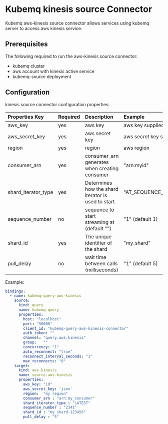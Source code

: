 # Kubemq kinesis source Connector

Kubemq aws-kinesis source connector allows services using kubemq server to access aws kinesis service.

## Prerequisites
The following required to run the aws-kinesis source connector:

- kubemq cluster
- aws account with kinesis active service
- kubemq-source deployment

## Configuration

kinesis source connector configuration properties:

| Properties Key                 | Required | Description                                                       | Example                     |
|:-------------------------------|:---------|:------------------------------------------------------------------|:----------------------------|
| aws_key                        | yes      | aws key                                                           | aws key supplied by aws         |
| aws_secret_key                 | yes      | aws secret key                                                    | aws secret key supplied by aws  |
| region                         | yes      | region                                                            | aws region                      |
| consumer_arn                   | yes      | consumer_arn generates when creating consumer                     | "arn:myid"                      |
| shard_iterator_type            | yes      | Determines how the shard iterator is used to start                | "AT_SEQUENCE_NUMBER","AFTER_SEQUENCE_NUMBER","TRIM_HORIZON","LATEST"|
| sequence_number                | no       | sequence to start streaming at (default "")                       | "1" (default 1)                 |
| shard_id                       | yes      | The unique identifier of the shard                                | "my_shard"                      |
| pull_delay                     | no       | wait time between calls (milliseconds)                            | "1" (default 5)                 |
 

Example:

```yaml
bindings:
  - name: kubemq-query-aws-kinesis
    source:
      kind: query
      name: kubemq-query
      properties:
        host: "localhost"
        port: "50000"
        client_id: "kubemq-query-aws-kinesis-connector"
        auth_token: ""
        channel: "query.aws.kinesis"
        group:   ""
        concurrency: "1"
        auto_reconnect: "true"
        reconnect_interval_seconds: "1"
        max_reconnects: "0"
    target:
      kind: aws.kinesis
      name: source-aws-kinesis
      properties:
        aws_key: "id"
        aws_secret_key: 'json'
        region:  "my region"
        consumer_arn : "arn:my_consumer"
        shard_iterator_type : "LATEST"
        sequence_number : "2341"
        shard_id : "my_shard-123456"
        pull_delay : "5"
```


